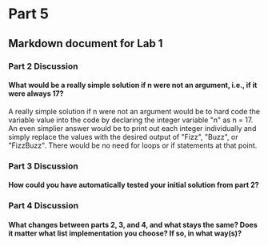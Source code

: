 # Part 5
## Markdown document for Lab 1

### Part 2 Discussion

#### What would be a really simple solution if n were not an argument, i.e., if it were always 17?

A really simple solution if n were not an argument would be to hard code the variable value into the code by declaring the integer variable "n" as n = 17.
An even simplier answer would be to print out each integer individually and simply replace the values with the desired output of "Fizz", "Buzz", or "FizzBuzz". There would be no need for loops or if statements at that point.


### Part 3 Discussion

#### How could you have automatically tested your initial solution from part 2?




### Part 4 Discussion

#### What changes between parts 2, 3, and 4, and what stays the same? Does it matter what list implementation you choose? If so, in what way(s)?
